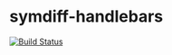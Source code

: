# symdiff-handlebars

[![Build Status](http://img.shields.io/travis/symdiff/symdiff-handlebars.svg)](https://travis-ci.org/symdiff/symdiff-handlebars)
